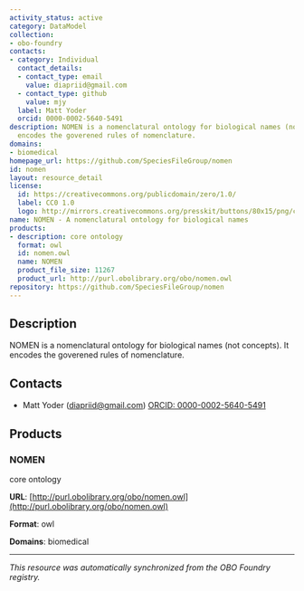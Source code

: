 ```yaml
---
activity_status: active
category: DataModel
collection:
- obo-foundry
contacts:
- category: Individual
  contact_details:
  - contact_type: email
    value: diapriid@gmail.com
  - contact_type: github
    value: mjy
  label: Matt Yoder
  orcid: 0000-0002-5640-5491
description: NOMEN is a nomenclatural ontology for biological names (not concepts).  It
  encodes the goverened rules of nomenclature.
domains:
- biomedical
homepage_url: https://github.com/SpeciesFileGroup/nomen
id: nomen
layout: resource_detail
license:
  id: https://creativecommons.org/publicdomain/zero/1.0/
  label: CC0 1.0
  logo: http://mirrors.creativecommons.org/presskit/buttons/80x15/png/cc-zero.png
name: NOMEN - A nomenclatural ontology for biological names
products:
- description: core ontology
  format: owl
  id: nomen.owl
  name: NOMEN
  product_file_size: 11267
  product_url: http://purl.obolibrary.org/obo/nomen.owl
repository: https://github.com/SpeciesFileGroup/nomen
---
```

## Description

NOMEN is a nomenclatural ontology for biological names (not concepts).  It encodes the goverened rules of nomenclature.

## Contacts

- Matt Yoder (diapriid@gmail.com) [ORCID: 0000-0002-5640-5491](https://orcid.org/0000-0002-5640-5491)

## Products

### NOMEN

core ontology

**URL**: [http://purl.obolibrary.org/obo/nomen.owl](http://purl.obolibrary.org/obo/nomen.owl)

**Format**: owl

**Domains**: biomedical

---

*This resource was automatically synchronized from the OBO Foundry registry.*